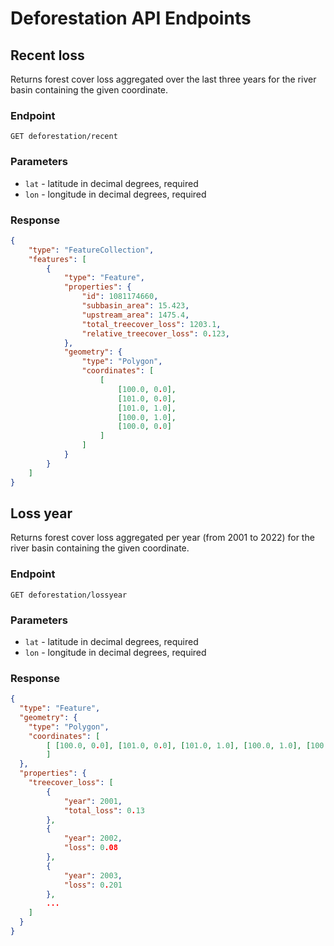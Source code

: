 # Deforestation API Endpoints

## Recent loss
Returns forest cover loss aggregated over the last three years for the river basin containing the given coordinate.

### Endpoint
```
GET deforestation/recent
```

### Parameters
* `lat` - latitude in decimal degrees, required
* `lon` - longitude in decimal degrees, required

### Response
```json
{
    "type": "FeatureCollection",
    "features": [
        {
            "type": "Feature",
            "properties": {
                "id": 1081174660,
                "subbasin_area": 15.423,
                "upstream_area": 1475.4,
                "total_treecover_loss": 1203.1,
                "relative_treecover_loss": 0.123,
            },
            "geometry": {
                "type": "Polygon",
                "coordinates": [
                    [
                        [100.0, 0.0],
                        [101.0, 0.0],
                        [101.0, 1.0],
                        [100.0, 1.0],
                        [100.0, 0.0]
                    ]
                ]
            }
        }
    ]
}
```

## Loss year
Returns forest cover loss aggregated per year (from 2001 to 2022) for the river basin containing the given coordinate.

### Endpoint
```
GET deforestation/lossyear
```

### Parameters
* `lat` - latitude in decimal degrees, required
* `lon` - longitude in decimal degrees, required

### Response
```json
{
  "type": "Feature",
  "geometry": {
    "type": "Polygon",
    "coordinates": [
        [ [100.0, 0.0], [101.0, 0.0], [101.0, 1.0], [100.0, 1.0], [100.0, 0.0] ]
        ]
  },
  "properties": {
    "treecover_loss": [
        {
            "year": 2001,
            "total_loss": 0.13
        },
        {
            "year": 2002,
            "loss": 0.08
        },
        {
            "year": 2003,
            "loss": 0.201
        },
        ...
    ]
  }
}
```
